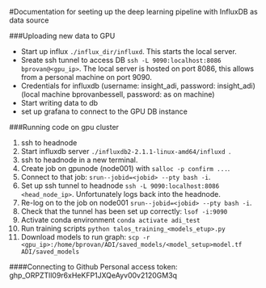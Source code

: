 #Documentation for seeting up the deep learning pipeline with InfluxDB as data source

###Uploading new data to GPU
* Start up influx ```./influx_dir/influxd```. This starts the local server.
* Sreate ssh tunnel to access DB ```ssh -L 9090:localhost:8086 bprovan@<gpu_ip>```. The local server is hosted on port 8086, this allows from a personal machine on port 9090.
* Credentials for influxdb (username: insight_adi, password: insight_adi) (local machine bprovanbessell, password: as on machine)
* Start writing data to db
* set up grafana to connect to the GPU DB instance

###Running code on gpu cluster
1. ssh to headnode
2. Start influxdb server ```./influxdb2-2.1.1-linux-amd64/influxd ```.
3. ssh to headnode in a new terminal.
4. Create job on gpunode (node001) with ```salloc -p confirm ...```.
5. Connect to that job: ```srun--jobid=<jobid> --pty bash -i```.
6. Set up ssh tunnel to headnode ```ssh -L 9090:localhost:8086 <head_node_ip>```. Unfortunately logs back into the headnode.
7. Re-log on to the job on node001 ```srun--jobid=<jobid> --pty bash -i```.
8. Check that the tunnel has been set up correctly: ```lsof -i:9090```
9. Activate conda environment ```conda activate adi_test```
10. Run training scripts ```python talos_training_<models_etup>.py```
11. Download models to run graph: ```scp -r <gpu_ip>:/home/bprovan/ADI/saved_models/<model_setup>model.tf ADI/saved_models```


####Connecting to Github
Personal access token: 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